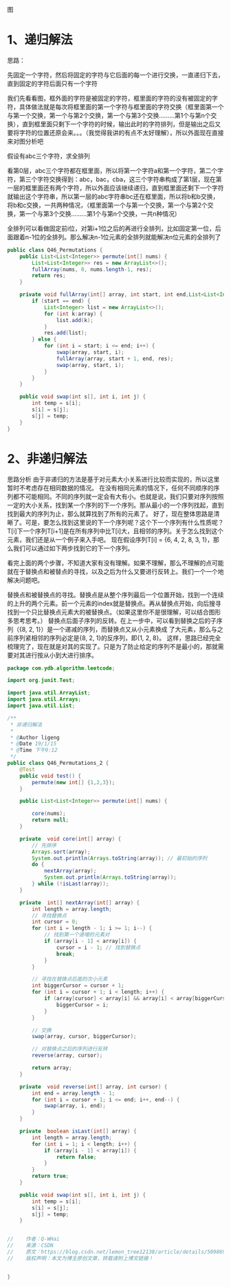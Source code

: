图



# 1、递归解法

思路：

先固定一个字符，然后将固定的字符与它后面的每一个进行交换，一直递归下去，直到固定的字符后面只有一个字符

我们先看看图，框外面的字符是被固定的字符，框里面的字符的没有被固定的字符，具体做法就是每次将框里面的第一个字符与框里面的字符交换（框里面第一个与第一个交换，第一个与第2个交换，第一个与第3个交换.........第1个与第n个交换），直到框里面只剩下一个字符的时候，输出此时的字符排列，但是输出之后又要将字符的位置还原会来。。。（我觉得我讲的有点不太好理解），所以外面现在直接来对图分析吧

假设有abc三个字符，求全排列

看第0层，abc三个字符都在框里面，所以将第一个字符a和第一个字符，第二个字符，第三个字符交换得到：abc，bac，cba，这三个字符串构成了第1层，现在第一层的框里面还有两个字符，所以外面应该继续递归，直到框里面还剩下一个字符就输出这个字符串，所以第一层的abc字符串bc还在框里面，所以将b和b交换，将b和c交换，一共两种情况，（框里面第一个与第一个交换，第一个与第2个交换，第一个与第3个交换.........第1个与第n个交换，一共n种情况）

全排列可以看做固定前i位，对第i+1位之后的再进行全排列，比如固定第一位，后面跟着n-1位的全排列。那么解决n-1位元素的全排列就能解决n位元素的全排列了





```java
public class Q46_Permutations {
    public List<List<Integer>> permute(int[] nums) {
        List<List<Integer>> res = new ArrayList<>();
        fullArray(nums, 0, nums.length-1, res);
        return res;
    }

    private void fullArray(int[] array, int start, int end,List<List<Integer>> res ) {
        if (start == end) {
            List<Integer> list = new ArrayList<>();
            for (int k:array) {
                list.add(k);
            }
            res.add(list);
        } else {
            for (int i = start; i <= end; i++) {
                swap(array, start, i);
                fullArray(array, start + 1, end, res);
                swap(array, start, i);
            }
        }
    }

    public void swap(int s[], int i, int j) {
        int temp = s[i];
        s[i] = s[j];
        s[j] = temp;
    }
}
```

# 2、非递归解法

思路分析
由于非递归的方法是基于对元素大小关系进行比较而实现的，所以这里暂时不考虑存在相同数据的情况。 
在没有相同元素的情况下，任何不同顺序的序列都不可能相同。不同的序列就一定会有大有小。也就是说，我们只要对序列按照一定的大小关系，找到某一个序列的下一个序列。那从最小的一个序列找起，直到找到最大的序列为止，那么就算找到了所有的元素了。 
好了，现在整体思路是清晰了。可是，要怎么找到这里说的下一个序列呢？这个下一个序列有什么性质呢？ 
T[i]下一个序列T[i+1]是在所有序列中比T[i]大，且相邻的序列。关于怎么找到这个元素，我们还是从一个例子来入手吧。 
现在假设序列T[i] = {6, 4, 2, 8, 3, 1}，那么我们可以通过如下两步找到它的下一个序列。 





看完上面的两个步骤，不知道大家有没有理解。如果不理解，那么不理解的点可能就在于替换点和被替点的寻找，以及之后为什么又要进行反转上。我们一个一个地解决问题吧。

替换点和被替换点的寻找。替换点是从整个序列最后一个位置开始，找到一个连续的上升的两个元素。前一个元素的index就是替换点。再从替换点开始，向后搜寻找到一个只比替换点元素大的被替换点。（如果这里你不是很理解，可以结合图形多思考思考。）
替换点后面子序列的反转。在上一步中，可以看到替换之后的子序列（{8, 2, 1}）是一个递减的序列，而替换点又从小元素换成 了大元素，那么与之前序列紧相邻的序列必定是{8, 2, 1}的反序列，即{1, 2, 8}。 
这样，思路已经完全梳理完了，现在就是对其的实现了。只是为了防止给定的序列不是最小的，那就需要对其进行按从小到大进行排序。

```java
package com.ydb.algorithm.leetcode;

import org.junit.Test;

import java.util.ArrayList;
import java.util.Arrays;
import java.util.List;

/**
 * 非递归解法
 *
 * @Author ligeng
 * @Date 19/1/15
 * @Time 下午9:12
 */
public class Q46_Permutations_2 {
    @Test
    public void test() {
        permute(new int[] {1,2,3});
    }

    public List<List<Integer>> permute(int[] nums) {

        core(nums);
        return null;
    }

    private  void core(int[] array) {
        // 先排序
        Arrays.sort(array);
        System.out.println(Arrays.toString(array)); // 最初始的序列
        do {
            nextArray(array);
            System.out.println(Arrays.toString(array));
        } while (!isLast(array));
    }

    private  int[] nextArray(int[] array) {
        int length = array.length;
        // 寻找替换点
        int cursor = 0;
        for (int i = length - 1; i >= 1; i--) {
            // 找到第一个递增的元素对
            if (array[i - 1] < array[i]) {
                cursor = i - 1; // 找到替换点
                break;
            }
        }

        // 寻找在替换点后面的次小元素
        int biggerCursor = cursor + 1;
        for (int i = cursor + 1; i < length; i++) {
            if (array[cursor] < array[i] && array[i] < array[biggerCursor]) {
                biggerCursor = i;
            }
        }

        // 交换
        swap(array, cursor, biggerCursor);

        // 对替换点之后的序列进行反转
        reverse(array, cursor);

        return array;
    }

    private  void reverse(int[] array, int cursor) {
        int end = array.length - 1;
        for (int i = cursor + 1; i <= end; i++, end--) {
            swap(array, i, end);
        }
    }

    private  boolean isLast(int[] array) {
        int length = array.length;
        for (int i = 1; i < length; i++) {
            if (array[i - 1] < array[i]) {
                return false;
            }
        }
        return true;
    }

    public void swap(int s[], int i, int j) {
        int temp = s[i];
        s[i] = s[j];
        s[j] = temp;
    }


//    作者：Q-WHai
//    来源：CSDN
//    原文：https://blog.csdn.net/lemon_tree12138/article/details/50986990
//    版权声明：本文为博主原创文章，转载请附上博文链接！


}
```



